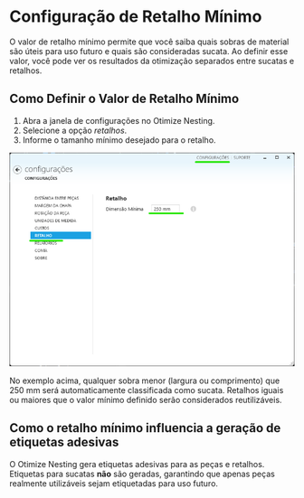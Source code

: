 # Configuração de Retalho Mínimo

O valor de retalho mínimo permite que você saiba quais sobras de material são úteis para uso futuro e quais são consideradas sucata. Ao definir esse valor, você pode ver os resultados da otimização separados entre sucatas e retalhos.

## Como Definir o Valor de Retalho Mínimo

1. Abra a janela de configurações no Otimize Nesting.
2. Selecione a opção *retalhos*.
3. Informe o tamanho mínimo desejado para o retalho.

![Configuração de retalho mínimo](./retalho-minimo/retalho-minimo.png "Configuração de retalho mínimo")

No exemplo acima, qualquer sobra menor (largura ou comprimento) que 250 mm será automaticamente classificada como sucata. Retalhos iguais ou maiores que o valor mínimo definido serão considerados reutilizáveis.

## Como o retalho mínimo influencia a geração de etiquetas adesivas

O Otimize Nesting gera etiquetas adesivas para as peças e retalhos. Etiquetas para sucatas **não** são geradas, garantindo que apenas peças realmente utilizáveis sejam etiquetadas para uso futuro.
